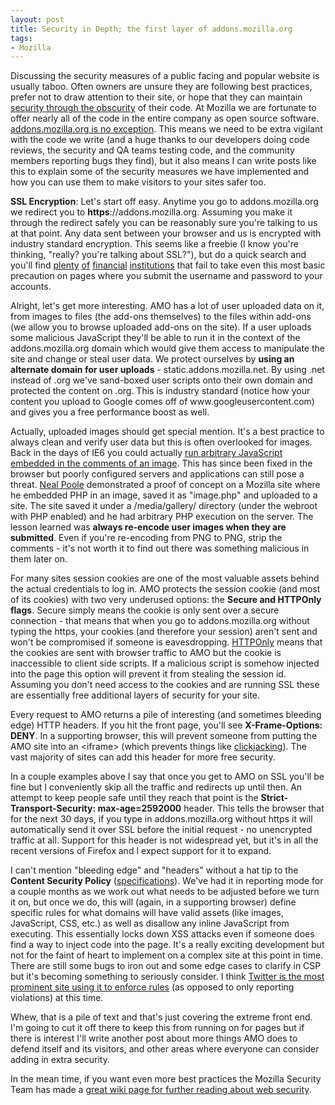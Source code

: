 ```yaml
---
layout: post
title: Security in Depth; the first layer of addons.mozilla.org
tags:
- Mozilla
---
```

<p>Discussing the security measures of a public facing and popular website is usually taboo.  Often owners are unsure they are following best practices, prefer not to draw attention to their site, or hope that they can maintain <a href="http://en.wikipedia.org/wiki/Security_through_obscurity">security through the obscurity</a> of their code.  At Mozilla we are fortunate to offer nearly all of the code in the entire company as open source software.  <a href="https://github.com/jbalogh/zamboni">addons.mozilla.org is no exception</a>.  This means we need to be extra vigilant with the code we write (and a huge thanks to our developers doing code reviews, the security and QA teams testing code, and the community members reporting bugs they find), but it also means I can write posts like this to explain some of the security measures we have implemented and how you can use them to make visitors to your sites safer too.  </p>
<p><strong>SSL Encryption</strong>:  Let's start off easy.  Anytime you go to addons.mozilla.org we redirect you to <strong>https</strong>://addons.mozilla.org.  Assuming you make it through the redirect safely you can be reasonably sure you're talking to us at that point.  Any data sent between your browser and us is encrypted with industry standard encryption.  This seems like a freebie (I know you're thinking, "really? you're talking about SSL?"), but do a quick search and you'll find <a href="http://www.firstrade.com">plenty</a> <a href="http://www.albinabank.com/">of</a> <a href="http://www.usbank.com">financial</a> <a href="http://www.discovercard.com/">institutions</a> that fail to take even this most basic precaution on pages where you submit the username and password to your accounts.</p>
<p>Alright, let's get more interesting.  AMO has a lot of user uploaded data on it, from images to files (the add-ons themselves) to the files within add-ons (we allow you to browse uploaded add-ons on the site).  If a user uploads some malicious JavaScript they'll be able to run it in the context of the addons.mozilla.org domain which would give them access to manipulate the site and change or steal user data.  We protect ourselves by <strong>using an alternate domain for user uploads</strong> - static.addons.mozilla.net.  By using .net instead of .org we've sand-boxed user scripts onto their own domain and protected the content on .org.  This is industry standard (notice how your content you upload to Google comes off of www.googleusercontent.com) and gives you a free performance boost as well.</p>
<p>Actually, uploaded images should get special mention.  It's a best practice to always clean and verify user data but this is often overlooked for images.  Back in the days of IE6 you could actually <a href="http://kestas.kuliukas.com/JavaScriptImage/">run arbitrary JavaScript embedded in the comments of an image</a>.  This has since been fixed in the browser but poorly configured servers and applications can still pose a threat.  <a href="https://nealpoole.com">Neal Poole</a> demonstrated a proof of concept on a Mozilla site where he embedded PHP in an image, saved it as "image.php" and uploaded to a site.  The site saved it under a /media/gallery/ directory (under the webroot with PHP enabled) and he had arbitrary PHP execution on the server.  The lesson learned was <strong>always re-encode user images when they are submitted</strong>.  Even if you're re-encoding from PNG to PNG, strip the comments - it's not worth it to find out there was something malicious in them later on.</p>
<p>For many sites session cookies are one of the most valuable assets behind the actual credentials to log in.  AMO protects the session cookie (and most of its cookies) with two very underused options: the <strong>Secure and HTTPOnly flags</strong>.  Secure simply means the cookie is only sent over a secure connection - that means that when you go to addons.mozilla.org without typing the https, your cookies (and therefore your session) aren't sent and won't be compromised if someone is eavesdropping.  <a href="https://www.owasp.org/index.php/HttpOnly">HTTPOnly</a> means that the cookies are sent with browser traffic to AMO but the cookie is inaccessible to client side scripts.  If a malicious script is somehow injected into the page this option will prevent it from stealing the session id.  Assuming you don't need access to the cookies and are running SSL these are essentially free additional layers of security for your site.</p>
<p>Every request to AMO returns a pile of interesting (and sometimes bleeding edge) HTTP headers.  If you hit the front page, you'll see <strong>X-Frame-Options: DENY</strong>.  In a supporting browser, this will prevent someone from putting the AMO site into an &lt;iframe&gt; (which prevents things like <a href="http://en.wikipedia.org/wiki/Clickjacking">clickjacking</a>).  The vast majority of sites can add this header for more free security.</p>
<p>In a couple examples above I say that once you get to AMO on SSL you'll be fine but I conveniently skip all the traffic and redirects up until then.  An attempt to keep people safe until they reach that point is the <strong>Strict-Transport-Security: max-age=2592000</strong> header.  This tells the browser that for the next 30 days, if you type in addons.mozilla.org without https it will automatically send it over SSL before the initial request - no unencrypted traffic at all.  Support for this header is not widespread yet, but it's in all the recent versions of Firefox and I expect support for it to expand.</p>
<p>I can't mention "bleeding edge" and "headers" without a hat tip to the <strong>Content Security Policy</strong> (<a href="https://wiki.mozilla.org/Security/CSP/Specification">specifications</a>).  We've had it in reporting mode for a couple months as we work out what needs to be adjusted before we turn it on, but once we do, this will (again, in a supporting browser) define specific rules for what domains will have valid assets (like images, JavaScript, CSS, etc.) as well as disallow any inline JavaScript from executing.  This essentially locks down XSS attacks even if someone does find a way to inject code into the page.  It's a really exciting development but not for the faint of heart to implement on a complex site at this point in time.  There are still some bugs to iron out and some edge cases to clarify in CSP but it's becoming something to seriously consider.  I think <a href="http://engineering.twitter.com/2011/03/improving-browser-security-with-csp.html">Twitter is the most prominent site using it to enforce rules</a> (as opposed to only reporting violations) at this time.</p>
<p>Whew, that is a pile of text and that's just covering the extreme front end.  I'm going to cut it off there to keep this from running on for pages but if there is interest I'll write another post about more things AMO does to defend itself and its visitors, and other areas where everyone can consider adding in extra security.  </p>
<p>In the mean time, if you want even more best practices the Mozilla Security Team has made a <a href="https://wiki.mozilla.org/WebAppSec/Secure_Coding_Guidelines">great wiki page for further reading about web security</a>.</p>

